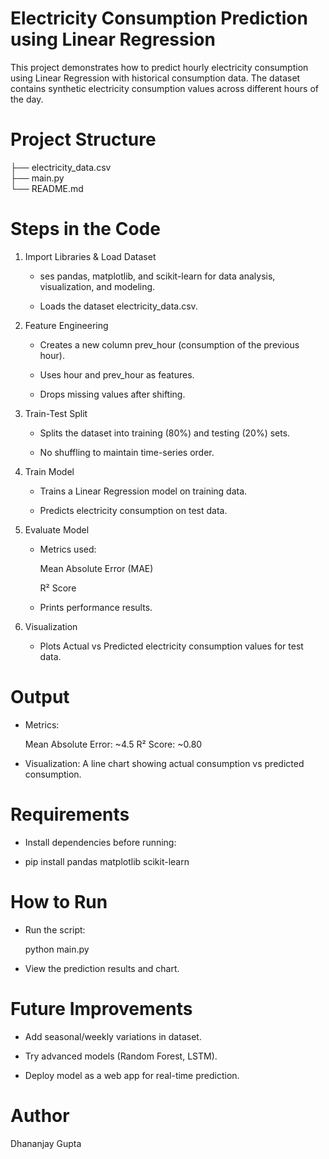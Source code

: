 # Electricity Consumption Prediction using Linear Regression

This project demonstrates how to predict hourly electricity consumption using Linear Regression with historical consumption data.
The dataset contains synthetic electricity consumption values across different hours of the day.

# Project Structure

├── electricity_data.csv  
├── main.py                
└── README.md             

# Steps in the Code
1. Import Libraries & Load Dataset

   * ses pandas, matplotlib, and scikit-learn for data analysis, visualization, and modeling.

   * Loads the dataset electricity_data.csv.

2. Feature Engineering

   * Creates a new column prev_hour (consumption of the previous hour).

   * Uses hour and prev_hour as features.

   * Drops missing values after shifting.

3. Train-Test Split

   * Splits the dataset into training (80%) and testing (20%) sets.

   * No shuffling to maintain time-series order.

4. Train Model

   * Trains a Linear Regression model on training data.

   * Predicts electricity consumption on test data.

5. Evaluate Model

   * Metrics used:

     Mean Absolute Error (MAE)

     R² Score

   * Prints performance results.

6. Visualization

   * Plots Actual vs Predicted electricity consumption values for test data.

# Output

   * Metrics:

        Mean Absolute Error: ~4.5
        R² Score: ~0.80


   * Visualization:
       A line chart showing actual consumption vs predicted consumption.

# Requirements

   * Install dependencies before running:

   * pip install pandas matplotlib scikit-learn

# How to Run

   * Run the script:
 
     python main.py


   * View the prediction results and chart.

# Future Improvements

   * Add seasonal/weekly variations in dataset.

   * Try advanced models (Random Forest, LSTM).

   * Deploy model as a web app for real-time prediction.

# Author

 Dhananjay Gupta
